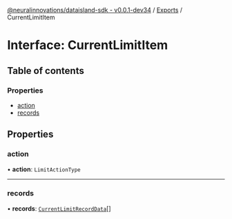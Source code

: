 [@neuralinnovations/dataisland-sdk - v0.0.1-dev34](../../README.md) / [Exports](../modules.md) / CurrentLimitItem

# Interface: CurrentLimitItem

## Table of contents

### Properties

- [action](CurrentLimitItem.md#action)
- [records](CurrentLimitItem.md#records)

## Properties

### action

• **action**: `LimitActionType`

___

### records

• **records**: [`CurrentLimitRecordData`](CurrentLimitRecordData.md)[]
